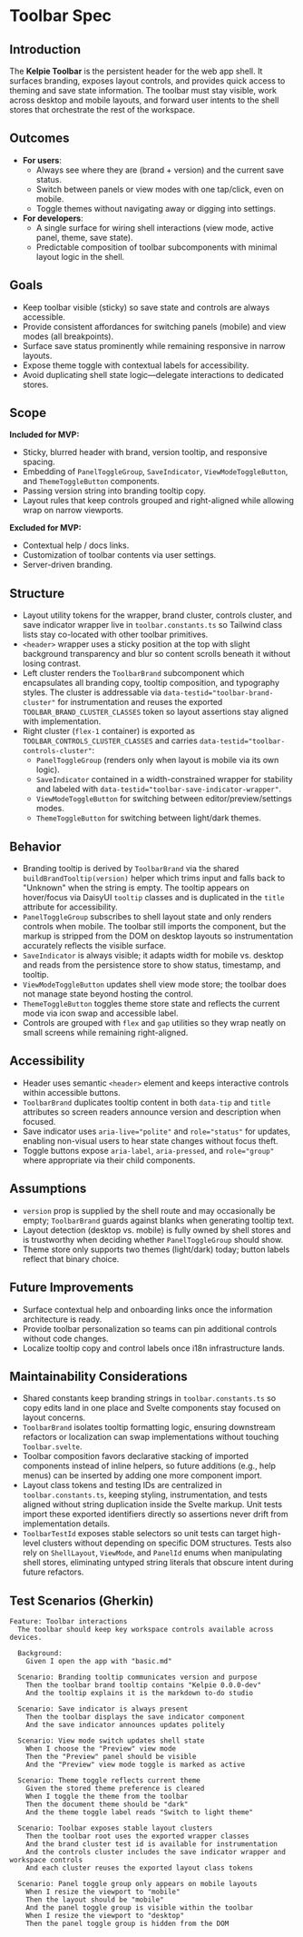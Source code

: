 # Toolbar Spec

## Introduction

The **Kelpie Toolbar** is the persistent header for the web app shell. It surfaces
branding, exposes layout controls, and provides quick access to theming and save
state information. The toolbar must stay visible, work across desktop and mobile
layouts, and forward user intents to the shell stores that orchestrate the rest of
the workspace.

## Outcomes

- **For users**:
  - Always see where they are (brand + version) and the current save status.
  - Switch between panels or view modes with one tap/click, even on mobile.
  - Toggle themes without navigating away or digging into settings.
- **For developers**:
  - A single surface for wiring shell interactions (view mode, active panel,
    theme, save state).
  - Predictable composition of toolbar subcomponents with minimal layout logic
    in the shell.

## Goals

- Keep toolbar visible (sticky) so save state and controls are always accessible.
- Provide consistent affordances for switching panels (mobile) and view modes
  (all breakpoints).
- Surface save status prominently while remaining responsive in narrow layouts.
- Expose theme toggle with contextual labels for accessibility.
- Avoid duplicating shell state logic—delegate interactions to dedicated stores.

## Scope

**Included for MVP:**

- Sticky, blurred header with brand, version tooltip, and responsive spacing.
- Embedding of `PanelToggleGroup`, `SaveIndicator`, `ViewModeToggleButton`, and
  `ThemeToggleButton` components.
- Passing version string into branding tooltip copy.
- Layout rules that keep controls grouped and right-aligned while allowing wrap
  on narrow viewports.

**Excluded for MVP:**

- Contextual help / docs links.
- Customization of toolbar contents via user settings.
- Server-driven branding.

## Structure

- Layout utility tokens for the wrapper, brand cluster, controls cluster, and
  save indicator wrapper live in `toolbar.constants.ts` so Tailwind class lists
  stay co-located with other toolbar primitives.
- `<header>` wrapper uses a sticky position at the top with slight background
  transparency and blur so content scrolls beneath it without losing contrast.
- Left cluster renders the `ToolbarBrand` subcomponent which encapsulates all
  branding copy, tooltip composition, and typography styles. The cluster is
  addressable via `data-testid="toolbar-brand-cluster"` for instrumentation and
  reuses the exported `TOOLBAR_BRAND_CLUSTER_CLASSES` token so layout assertions
  stay aligned with implementation.
- Right cluster (`flex-1` container) is exported as
  `TOOLBAR_CONTROLS_CLUSTER_CLASSES` and carries `data-testid="toolbar-controls-cluster"`:
  - `PanelToggleGroup` (renders only when layout is mobile via its own logic).
  - `SaveIndicator` contained in a width-constrained wrapper for stability and
    labeled with `data-testid="toolbar-save-indicator-wrapper"`.
  - `ViewModeToggleButton` for switching between editor/preview/settings modes.
  - `ThemeToggleButton` for switching between light/dark themes.

## Behavior

- Branding tooltip is derived by `ToolbarBrand` via the shared
  `buildBrandTooltip(version)` helper which trims input and falls back to
  "Unknown" when the string is empty. The tooltip appears on hover/focus via
  DaisyUI `tooltip` classes and is duplicated in the `title` attribute for
  accessibility.
- `PanelToggleGroup` subscribes to shell layout state and only renders controls
  when mobile. The toolbar still imports the component, but the markup is
  stripped from the DOM on desktop layouts so instrumentation accurately reflects
  the visible surface.
- `SaveIndicator` is always visible; it adapts width for mobile vs. desktop and
  reads from the persistence store to show status, timestamp, and tooltip.
- `ViewModeToggleButton` updates shell view mode store; the toolbar does not
  manage state beyond hosting the control.
- `ThemeToggleButton` toggles theme store state and reflects the current mode via
  icon swap and accessible label.
- Controls are grouped with `flex` and `gap` utilities so they wrap neatly on
  small screens while remaining right-aligned.

## Accessibility

- Header uses semantic `<header>` element and keeps interactive controls within
  accessible buttons.
- `ToolbarBrand` duplicates tooltip content in both `data-tip` and `title`
  attributes so screen readers announce version and description when focused.
- Save indicator uses `aria-live="polite"` and `role="status"` for updates,
  enabling non-visual users to hear state changes without focus theft.
- Toggle buttons expose `aria-label`, `aria-pressed`, and `role="group"` where
  appropriate via their child components.

## Assumptions

- `version` prop is supplied by the shell route and may occasionally be empty;
  `ToolbarBrand` guards against blanks when generating tooltip text.
- Layout detection (desktop vs. mobile) is fully owned by shell stores and is
  trustworthy when deciding whether `PanelToggleGroup` should show.
- Theme store only supports two themes (light/dark) today; button labels reflect
  that binary choice.

## Future Improvements

- Surface contextual help and onboarding links once the information architecture is ready.
- Provide toolbar personalization so teams can pin additional controls without code changes.
- Localize tooltip copy and control labels once i18n infrastructure lands.

## Maintainability Considerations

- Shared constants keep branding strings in `toolbar.constants.ts` so copy edits
  land in one place and Svelte components stay focused on layout concerns.
- `ToolbarBrand` isolates tooltip formatting logic, ensuring downstream
  refactors or localization can swap implementations without touching
  `Toolbar.svelte`.
- Toolbar composition favors declarative stacking of imported components instead
  of inline helpers, so future additions (e.g., help menus) can be inserted by
  adding one more component import.
- Layout class tokens and testing IDs are centralized in
  `toolbar.constants.ts`, keeping styling, instrumentation, and tests aligned
  without string duplication inside the Svelte markup. Unit tests import these
  exported identifiers directly so assertions never drift from implementation
  details.
- `ToolbarTestId` exposes stable selectors so unit tests can target
  high-level clusters without depending on specific DOM structures. Tests also
  rely on `ShellLayout`, `ViewMode`, and `PanelId` enums when manipulating shell
  stores, eliminating untyped string literals that obscure intent during future
  refactors.

## Test Scenarios (Gherkin)

```gherkin
Feature: Toolbar interactions
  The toolbar should keep key workspace controls available across devices.

  Background:
    Given I open the app with "basic.md"

  Scenario: Branding tooltip communicates version and purpose
    Then the toolbar brand tooltip contains "Kelpie 0.0.0-dev"
    And the tooltip explains it is the markdown to-do studio

  Scenario: Save indicator is always present
    Then the toolbar displays the save indicator component
    And the save indicator announces updates politely

  Scenario: View mode switch updates shell state
    When I choose the "Preview" view mode
    Then the "Preview" panel should be visible
    And the "Preview" view mode toggle is marked as active

  Scenario: Theme toggle reflects current theme
    Given the stored theme preference is cleared
    When I toggle the theme from the toolbar
    Then the document theme should be "dark"
    And the theme toggle label reads "Switch to light theme"

  Scenario: Toolbar exposes stable layout clusters
    Then the toolbar root uses the exported wrapper classes
    And the brand cluster test id is available for instrumentation
    And the controls cluster includes the save indicator wrapper and workspace controls
    And each cluster reuses the exported layout class tokens

  Scenario: Panel toggle group only appears on mobile layouts
    When I resize the viewport to "mobile"
    Then the layout should be "mobile"
    And the panel toggle group is visible within the toolbar
    When I resize the viewport to "desktop"
    Then the panel toggle group is hidden from the DOM
```
